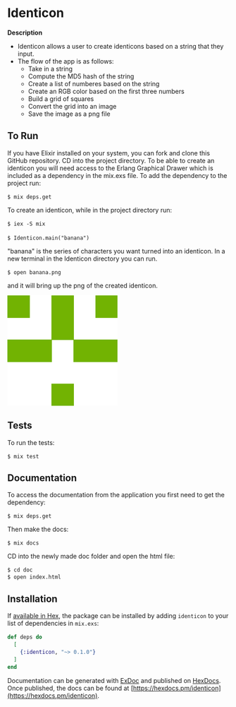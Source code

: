 # Identicon

**Description**

- Identicon allows a user to create identicons based on a string that they input.
- The flow of the app is as follows:
    - Take in a string
    - Compute the MD5 hash of the string
    - Create a list of numberes based on the string
    - Create an RGB color based on the first three numbers
    - Build a grid of squares
    - Convert the grid into an image
    - Save the image as a png file

## To Run

If you have Elixir installed on your system, you can fork and clone this GitHub repository. CD into the project directory. To be able to create an identicon you will need access to the Erlang Graphical Drawer which is included as a dependency in the mix.exs file. To add the dependency to the project run: 

    $ mix deps.get 

To create an identicon, while in the project directory run:

    $ iex -S mix

    $ Identicon.main("banana")

"banana" is the series of characters you want turned into an identicon.
In a new terminal in the Identicon directory you can run.

    $ open banana.png

and it will bring up the png of the created identicon.

![Banana Identicon](banana.png)

## Tests

To run the tests:

    $ mix test

## Documentation

To access the documentation from the application you first need to get the dependency:

    $ mix deps.get

Then make the docs:

    $ mix docs

CD into the newly made doc folder and open the html file:

    $ cd doc
    $ open index.html

## Installation

If [available in Hex](https://hex.pm/docs/publish), the package can be installed
by adding `identicon` to your list of dependencies in `mix.exs`:

```elixir
def deps do
  [
    {:identicon, "~> 0.1.0"}
  ]
end
```

Documentation can be generated with [ExDoc](https://github.com/elixir-lang/ex_doc)
and published on [HexDocs](https://hexdocs.pm). Once published, the docs can
be found at [https://hexdocs.pm/identicon](https://hexdocs.pm/identicon).

